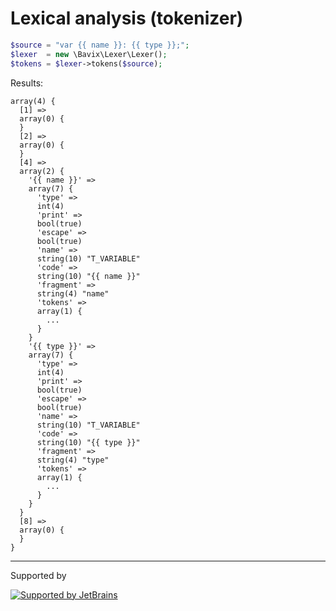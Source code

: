 # Lexical analysis (tokenizer)

```php
$source = "var {{ name }}: {{ type }};";
$lexer  = new \Bavix\Lexer\Lexer();
$tokens = $lexer->tokens($source);
```

Results:
```
array(4) {
  [1] =>
  array(0) {
  }
  [2] =>
  array(0) {
  }
  [4] =>
  array(2) {
    '{{ name }}' =>
    array(7) {
      'type' =>
      int(4)
      'print' =>
      bool(true)
      'escape' =>
      bool(true)
      'name' =>
      string(10) "T_VARIABLE"
      'code' =>
      string(10) "{{ name }}"
      'fragment' =>
      string(4) "name"
      'tokens' =>
      array(1) {
        ...
      }
    }
    '{{ type }}' =>
    array(7) {
      'type' =>
      int(4)
      'print' =>
      bool(true)
      'escape' =>
      bool(true)
      'name' =>
      string(10) "T_VARIABLE"
      'code' =>
      string(10) "{{ type }}"
      'fragment' =>
      string(4) "type"
      'tokens' =>
      array(1) {
        ...
      }
    }
  }
  [8] =>
  array(0) {
  }
}
```

---
Supported by

[![Supported by JetBrains](https://cdn.rawgit.com/bavix/development-through/46475b4b/jetbrains.svg)](https://www.jetbrains.com/)

